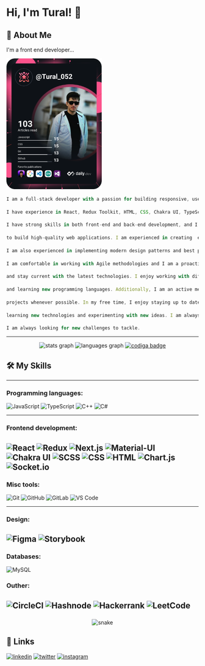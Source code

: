 
# Hi, I'm Tural! 👋


## 🚀 About Me
I'm a front end developer...

<a href="https://app.daily.dev/Tural_052"><img src="https://github.com/Tural052/Tural052/blob/main/devcard.svg" width="250" alt="Tural's Dev Card"/></a>

```js
I am a full-stack developer with a passion for building responsive, user-friendly web applications using the latest technologies. 

I have experience in React, Redux Toolkit, HTML, CSS, Chakra UI, TypeScript, ES6, Java, Spring, C# and ASP.NET. 

I have strong skills in both front-end and back-end development, and I am able to work with a wide range of technologies 

to build high-quality web applications. I am experienced in creating  efficient and scalable applications, 

I am also experienced in implementing modern design patterns and best practices for web development.

I am comfortable in working with Agile methodologies and I am a proactive problem solver. I am always looking for ways to improve my skills

and stay current with the latest technologies. I enjoy working with different frameworks and libraries, experimenting with new technologies,

and learning new programming languages. Additionally, I am an active member of the open-source community, and I enjoy contributing to open-source

projects whenever possible. In my free time, I enjoy staying up to date with the latest developments in the web development industry,

learning new technologies and experimenting with new ideas. I am always open to new opportunities to expand my knowledge and experience and 

I am always looking for new challenges to tackle.

```


<hr/>
<div align="center">
  <img src="https://github-readme-stats.vercel.app/api?hide_title=false&hide_rank=false&show_icons=true&include_all_commits=true&count_private=true&disable_animations=false&theme=react&locale=en&hide_border=false&username=tural052" height="150" alt="stats graph"  />
   <img src="https://github-readme-stats.vercel.app/api/top-langs?locale=en&hide_title=false&layout=compact&card_width=320&langs_count=5&theme=dracula&hide_border=false&username=tural052" height="150" alt="languages graph"  />
 <a href="https://app.codiga.io/home/">
   <img src="https://api.codiga.io/public/badge/user/github/tural052?style=dark" alt="codiga badge" />
</a>
 </div>
 
## 🛠️ My Skills
-------------------
### Programming languages:

![JavaScript](https://img.shields.io/badge/-JavaScript-000?&logo=JavaScript)
![TypeScript](https://img.shields.io/badge/-TypeScript-000?&logo=TypeScript&logoColor=007ACC)
![C++](https://img.shields.io/badge/c++-000?logo=c%2B%2B&logoColor=white)
![C#](https://img.shields.io/badge/c%23-000?logo=c-sharp&logoColor=white)



-------------------
### Frontend development:

![React](https://img.shields.io/badge/-React-000?&logo=React)
![Redux](https://img.shields.io/badge/-Redux-000?&logo=Redux)
![Next.js](https://img.shields.io/badge/-Next.js-000?&logo=Next.js)
![Material-UI](https://img.shields.io/badge/-Material--UI-000?&logo=Material-UI)
![Chakra UI](https://img.shields.io/badge/-Chakra%20UI-000?&logo=Chakra-UI)
![SCSS](https://img.shields.io/badge/-SCSS-000?&logo=Sass)
![CSS](https://img.shields.io/badge/-CSS-000?&logo=CSS3)
![HTML](https://img.shields.io/badge/-HTML-000?&logo=HTML5)
![Chart.js](https://img.shields.io/badge/-Chart.js-000?&logo=Chart.js)
![Socket.io](https://img.shields.io/badge/Socket.io-000?logo=socket.io&badgeColor=010101)
-------------------
### Misc tools:

![Git](https://img.shields.io/badge/-Git-000?&logo=Git)
![GitHub](https://img.shields.io/badge/-GitHub-000?&logo=GitHub)
![GitLab](https://img.shields.io/badge/-GitLab-000?&logo=GitLab)
![VS Code](https://img.shields.io/badge/-VS%20Code-000?&logo=Visual-Studio-Code)

-------------------
### Design:
![Figma](https://img.shields.io/badge/figma-000?logo=figma&logoColor=white)
![Storybook](https://img.shields.io/badge/-Storybook-000?slogoColor=white)
-------------------
### Databases:

![MySQL](https://img.shields.io/badge/mysql-000?logo=mysql&logoColor=white)

### Outher:
![CircleCI](https://img.shields.io/badge/circle-000?logo=circleci&logoColor=white)
![Hashnode](https://img.shields.io/badge/Hashnode-000?logo=hashnode&logoColor=white)
![Hackerrank](https://img.shields.io/badge/-Hackerrank-000?logo=HackerRank&logoColor=white)
![LeetCode](https://img.shields.io/badge/LeetCode-000000?logo=LeetCode&logoColor=#d16c06)
-------------------



###
<p align="center">
  <img src="https://github.com/Tural052/Tural052/raw/output/github-contribution-grid-snake.svg" alt="snake">
</p>

## 🔗 Links
[![linkedin](https://img.shields.io/badge/linkedin-0A66C2?style=for-the-badge&logo=linkedin&logoColor=white)](https://linkedin.com/in/tural-xanaliyev)
[![twitter](https://img.shields.io/badge/twitter-1DA1F2?style=for-the-badge&logo=twitter&logoColor=white)](https://twitter.com/Tural84938557)
[![instagram](https://img.shields.io/badge/instagram-FF086E?style=for-the-badge&logo=instagram&logoColor=white)](https://instagram.com/xanaliyev_052_)
